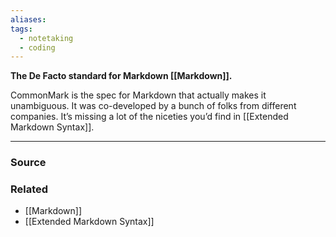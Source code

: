 ```yaml
---
aliases: 
tags:
  - notetaking
  - coding
---
```

**The De Facto standard for Markdown [[Markdown]].**

CommonMark is the spec for Markdown that actually makes it unambiguous. It was co-developed by a bunch of folks from different companies. It’s missing a lot of the niceties you’d find in [[Extended Markdown Syntax]].

---

### Source


### Related
- [[Markdown]] 
- [[Extended Markdown Syntax]]